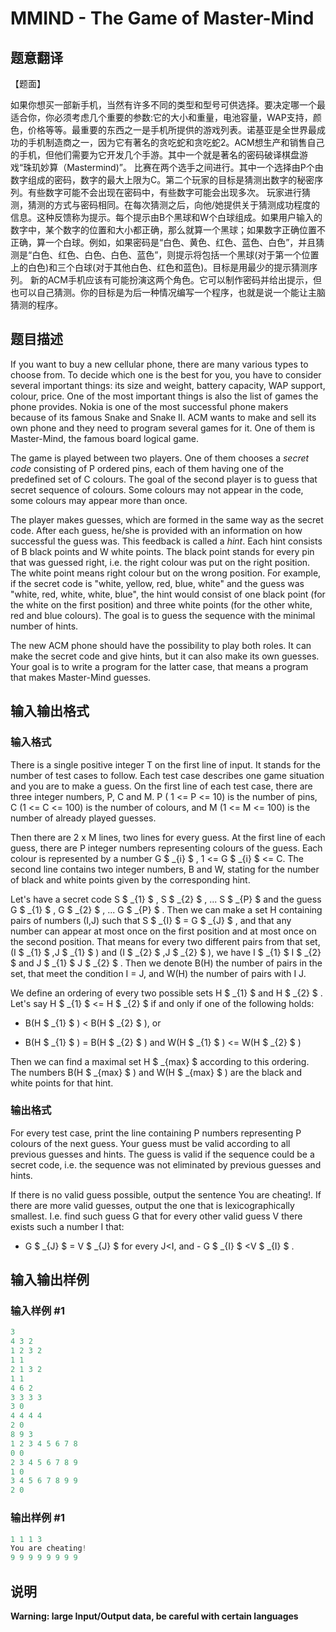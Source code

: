 # MMIND - The Game of Master-Mind

## 题意翻译

【题面】

如果你想买一部新手机，当然有许多不同的类型和型号可供选择。要决定哪一个最适合你，你必须考虑几个重要的参数:它的大小和重量，电池容量，WAP支持，颜色，价格等等。最重要的东西之一是手机所提供的游戏列表。诺基亚是全世界最成功的手机制造商之一，因为它有著名的贪吃蛇和贪吃蛇2。ACM想生产和销售自己的手机，但他们需要为它开发几个手游。其中一个就是著名的密码破译棋盘游戏“珠玑妙算（Mastermind)”。 比赛在两个选手之间进行。其中一个选择由P个由数字组成的密码，数字的最大上限为C。第二个玩家的目标是猜测出数字的秘密序列。有些数字可能不会出现在密码中，有些数字可能会出现多次。 玩家进行猜测，猜测的方式与密码相同。在每次猜测之后，向他/她提供关于猜测成功程度的信息。这种反馈称为提示。每个提示由B个黑球和W个白球组成。如果用户输入的数字中，某个数字的位置和大小都正确，那么就算一个黑球；如果数字正确位置不正确，算一个白球。例如，如果密码是“白色、黄色、红色、蓝色、白色”，并且猜测是“白色、红色、白色、白色、蓝色”，则提示将包括一个黑球(对于第一个位置上的白色)和三个白球(对于其他白色、红色和蓝色)。目标是用最少的提示猜测序列。 新的ACM手机应该有可能扮演这两个角色。它可以制作密码并给出提示，但也可以自己猜测。你的目标是为后一种情况编写一个程序，也就是说一个能让主脑猜测的程序。

## 题目描述

 If you want to buy a new cellular phone, there are many various types to choose from. To decide which one is the best for you, you have to consider several important things: its size and weight, battery capacity, WAP support, colour, price. One of the most important things is also the list of games the phone provides. Nokia is one of the most successful phone makers because of its famous Snake and Snake II. ACM wants to make and sell its own phone and they need to program several games for it. One of them is Master-Mind, the famous board logical game.

The game is played between two players. One of them chooses a _secret code_ consisting of P ordered pins, each of them having one of the predefined set of C colours. The goal of the second player is to guess that secret sequence of colours. Some colours may not appear in the code, some colours may appear more than once.

The player makes guesses, which are formed in the same way as the secret code. After each guess, he/she is provided with an information on how successful the guess was. This feedback is called a _hint_. Each hint consists of B black points and W white points. The black point stands for every pin that was guessed right, i.e. the right colour was put on the right position. The white point means right colour but on the wrong position. For example, if the secret code is "white, yellow, red, blue, white" and the guess was "white, red, white, white, blue", the hint would consist of one black point (for the white on the first position) and three white points (for the other white, red and blue colours). The goal is to guess the sequence with the minimal number of hints.

The new ACM phone should have the possibility to play both roles. It can make the secret code and give hints, but it can also make its own guesses. Your goal is to write a program for the latter case, that means a program that makes Master-Mind guesses.

## 输入输出格式

### 输入格式

 There is a single positive integer T on the first line of input. It stands for the number of test cases to follow. Each test case describes one game situation and you are to make a guess. On the first line of each test case, there are three integer numbers, P, C and M. P ( 1 <= P <= 10) is the number of pins, C (1 <= C <= 100) is the number of colours, and M (1 <= M <= 100) is the number of already played guesses.

Then there are 2 x M lines, two lines for every guess. At the first line of each guess, there are P integer numbers representing colours of the guess. Each colour is represented by a number G $ _{i} $ , 1 <= G $ _{i} $ <= C. The second line contains two integer numbers, B and W, stating for the number of black and white points given by the corresponding hint.

Let's have a secret code S $ _{1} $ , S $ _{2} $ , ... S $ _{P} $ and the guess G $ _{1} $ , G $ _{2} $ , ... G $ _{P} $ . Then we can make a set H containing pairs of numbers (I,J) such that S $ _{I} $ = G $ _{J} $ , and that any number can appear at most once on the first position and at most once on the second position. That means for every two different pairs from that set, (I $ _{1} $ ,J $ _{1} $ ) and (I $ _{2} $ ,J $ _{2} $ ), we have I $ _{1} $  I $ _{2} $ and J $ _{1} $  J $ _{2} $ . Then we denote B(H) the number of pairs in the set, that meet the condition I = J, and W(H) the number of pairs with I  J.

We define an ordering of every two possible sets H $ _{1} $ and H $ _{2} $ . Let's say H $ _{1} $ <= H $ _{2} $ if and only if one of the following holds:

- B(H $ _{1} $ ) < B(H $ _{2} $ ), or

- B(H $ _{1} $ ) = B(H $ _{2} $ ) and W(H $ _{1} $ ) <= W(H $ _{2} $ )

Then we can find a maximal set H $ _{max} $ according to this ordering. The numbers B(H $ _{max} $ ) and W(H $ _{max} $ ) are the black and white points for that hint.

### 输出格式

 For every test case, print the line containing P numbers representing P colours of the next guess. Your guess must be valid according to all previous guesses and hints. The guess is valid if the sequence could be a secret code, i.e. the sequence was not eliminated by previous guesses and hints.

If there is no valid guess possible, output the sentence You are cheating!. If there are more valid guesses, output the one that is lexicographically smallest. I.e. find such guess G that for every other valid guess V there exists such a number I that:

- G $ _{J} $ = V $ _{J} $ for every J<I, and - G $ _{I} $ <V $ _{I} $ .

## 输入输出样例

### 输入样例 #1

```cpp
3
4 3 2
1 2 3 2
1 1
2 1 3 2
1 1
4 6 2
3 3 3 3
3 0
4 4 4 4
2 0
8 9 3
1 2 3 4 5 6 7 8
0 0
2 3 4 5 6 7 8 9
1 0
3 4 5 6 7 8 9 9
2 0
```


### 输出样例 #1

```cpp
1 1 1 3
You are cheating!
9 9 9 9 9 9 9 9
```


## 说明

**Warning: large Input/Output data, be careful with certain languages**


